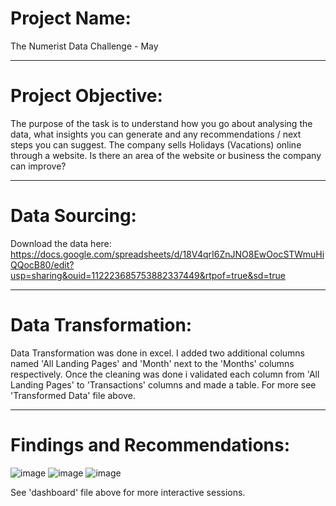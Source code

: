 # Project Name: 

The Numerist Data Challenge - May

---
# Project Objective:

The purpose of the task is to understand how you go about analysing the data, what insights you can generate and any recommendations / next steps you can suggest.
The company sells Holidays (Vacations) online through a website.
Is there an area of the website or business the company can improve?

---
# Data Sourcing:

Download the data here: https://docs.google.com/spreadsheets/d/18V4qrI6ZnJNO8EwOocSTWmuHiQQocB80/edit?usp=sharing&ouid=112223685753882337449&rtpof=true&sd=true

---
# Data Transformation:

Data Transformation was done in excel.
I added two additional columns named 'All Landing Pages' and 'Month' next to the 'Months'  columns respectively. Once the cleaning was done i validated each column from
'All Landing Pages' to 'Transactions' columns and made a table.
For more see 'Transformed Data' file above.

---
# Findings and Recommendations:

![image](https://user-images.githubusercontent.com/106287208/174865044-00db6928-8708-4c62-ae57-edeffcc7fd8e.png)
![image](https://user-images.githubusercontent.com/106287208/174865175-76e8af59-be19-4b5c-9903-6842eae083ee.png)
![image](https://user-images.githubusercontent.com/106287208/174865323-d5b5cd82-24cd-4903-810e-efaa1240b052.png)


See 'dashboard' file above for more interactive sessions.
